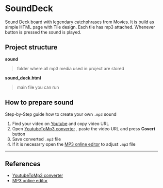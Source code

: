 # SoundDeck
Sound Deck board with legendary catchphrases from Movies. It is build as simple HTML page with Tile design. Each tile has mp3 attached. Whenever button is pressed the sound is played.


## Project structure
**sound**
> folder where all mp3 media used in project are stored

**sound_deck.html**
> main file you can run


## How to prepare **sound**
Step-by-Step guide how to create your own `.mp3` sound

1) Find your video on [Youtube](https://www.youtube.com/) and copy video URL
2) Open [YoutubeToMp3 converter](https://ytmp3.nu/9A1f/) , paste the video URL and press **Covert** button
3) Save converted `.mp3` file
4) If it is necesarry open the [MP3 online editor](https://mp3cut.net/) to adjust `.mp3` file

----


## References
- [YoutubeToMp3 converter](https://ytmp3.nu/9A1f/)
- [MP3 online editor](https://mp3cut.net/)
